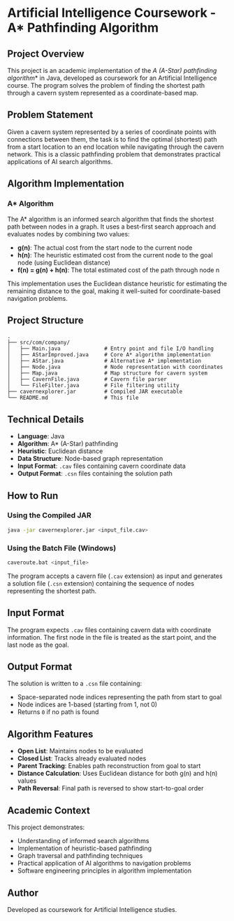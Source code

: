 # Artificial Intelligence Coursework - A* Pathfinding Algorithm

## Project Overview

This project is an academic implementation of the **A* (A-Star) pathfinding algorithm** in Java, developed as coursework for an Artificial Intelligence course. The program solves the problem of finding the shortest path through a cavern system represented as a coordinate-based map.

## Problem Statement

Given a cavern system represented by a series of coordinate points with connections between them, the task is to find the optimal (shortest) path from a start location to an end location while navigating through the cavern network. This is a classic pathfinding problem that demonstrates practical applications of AI search algorithms.

## Algorithm Implementation

### A* Algorithm

The A* algorithm is an informed search algorithm that finds the shortest path between nodes in a graph. It uses a best-first search approach and evaluates nodes by combining two values:

- **g(n)**: The actual cost from the start node to the current node
- **h(n)**: The heuristic estimated cost from the current node to the goal node (using Euclidean distance)
- **f(n) = g(n) + h(n)**: The total estimated cost of the path through node n

This implementation uses the Euclidean distance heuristic for estimating the remaining distance to the goal, making it well-suited for coordinate-based navigation problems.

## Project Structure

```
.
├── src/com/company/
│   ├── Main.java              # Entry point and file I/O handling
│   ├── AStarImproved.java     # Core A* algorithm implementation
│   ├── AStar.java             # Alternative A* implementation
│   ├── Node.java              # Node representation with coordinates
│   ├── Map.java               # Map structure for cavern system
│   ├── CavernFile.java        # Cavern file parser
│   └── FileFilter.java        # File filtering utility
├── cavernexplorer.jar         # Compiled JAR executable
└── README.md                  # This file
```

## Technical Details

- **Language**: Java
- **Algorithm**: A* (A-Star) pathfinding
- **Heuristic**: Euclidean distance
- **Data Structure**: Node-based graph representation
- **Input Format**: `.cav` files containing cavern coordinate data
- **Output Format**: `.csn` files containing the solution path

## How to Run

### Using the Compiled JAR

```bash
java -jar cavernexplorer.jar <input_file.cav>
```

### Using the Batch File (Windows)

```bash
caveroute.bat <input_file>
```

The program accepts a cavern file (`.cav` extension) as input and generates a solution file (`.csn` extension) containing the sequence of nodes representing the shortest path.

## Input Format

The program expects `.cav` files containing cavern data with coordinate information. The first node in the file is treated as the start point, and the last node as the goal.

## Output Format

The solution is written to a `.csn` file containing:
- Space-separated node indices representing the path from start to goal
- Node indices are 1-based (starting from 1, not 0)
- Returns `0` if no path is found

## Algorithm Features

- **Open List**: Maintains nodes to be evaluated
- **Closed List**: Tracks already evaluated nodes
- **Parent Tracking**: Enables path reconstruction from goal to start
- **Distance Calculation**: Uses Euclidean distance for both g(n) and h(n) values
- **Path Reversal**: Final path is reversed to show start-to-goal order

## Academic Context

This project demonstrates:
- Understanding of informed search algorithms
- Implementation of heuristic-based pathfinding
- Graph traversal and pathfinding techniques
- Practical application of AI algorithms to navigation problems
- Software engineering principles in algorithm implementation

## Author

Developed as coursework for Artificial Intelligence studies.
